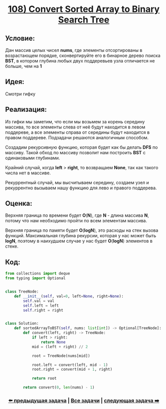 <div align='center'>
<h1><a href='https://leetcode.com/problems/convert-sorted-array-to-binary-search-tree/description/'><strong>108) Convert Sorted Array to Binary Search Tree</strong></a></h1>
</div>

## **Условие:**

Дан массив целых чисел **nums**, где элементы отсортированы в возрастающем порядке, сконвертируйте его в бинарное дерево поиска **BST**, в котором глубина любых двух поддеревьев узла отличается не больше, чем на **1**

## **Идея:**

Смотри гифку

## **Реализация:**

Из гифки мы заметим, что если мы возьмем за корень середину массива, то все элементы слева от неё будут находится в левом поддереве, а все элементы справа от середины будут находится в правом поддереве. Подзадачи решаются аналогичным способом.

Создадим рекурсивную функцию, которая будет как бы делать **DFS** по массиву. Такой обход по массиву позволит нам построить **BST** с одинаковыми глубинами.

Крайний случай, когда **left** > **right**, то возвращаем **None**, так как такого числа нет в массиве.

Рекуррентный случай, мы высчитываем середину, создаем узел и рекуррентно вызываем нашу функцию для лево и правого поддерева.



## **Оценка:**

Верхняя граница по времени будет **O**(**N**), где **N** - длина массива **N**, потому что нам необходимо пройти по всем элементам массива.

Верхняя граница по памяти будет **O**(**logN**), это расходы на стек вызова функций. Максимальная глубина рекурсии, которая у нас может быть **logN**, поэтому в наихудшем случае у нас будет **O**(**logN**) элементов в стеке.

## Код:
```python
from collections import deque
from typing import Optional


class TreeNode:
    def __init__(self, val=0, left=None, right=None):
        self.val = val
        self.left = left
        self.right = right


class Solution:
    def sortedArrayToBST(self, nums: list[int]) -> Optional[TreeNode]:
        def convert(left, right) -> TreeNode:
            if left > right:
                return None
            mid = (left + right) // 2

            root = TreeNode(nums[mid])

            root.left = convert(left, mid - 1)
            root.right = convert(mid + 1, right)

            return root

        return convert(0, len(nums) - 1)

```

<div align='center'><h3><a href='https://github.com/TAskMAster339/PythonAlgorithms/tree/main/107.Word%20Search'>⬅️ предыдущая задача</a>&nbsp;|&nbsp;<a href='https://github.com/TAskMAster339/PythonAlgorithms/tree/main/README.md'>Все задачи</a>&nbsp;|&nbsp;<a href='https://github.com/TAskMAster339/PythonAlgorithms/tree/main/109.Sort%20List'>следующая задача ➡️</a></h3></div>
